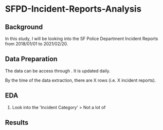 # SFPD-Incident-Reports-Analysis

## Background
In this study, I will be looking into the SF Police Department Incident Reports from 2018/01/01 to 2021/02/20.

## Data Preparation
The data can be access through <site>. It is updated daily.

By the time of the data extraction, there are X rows (i.e. X incident reports).

## EDA
1. Look into the 'Incident Category' > Not a lot of 

## Results